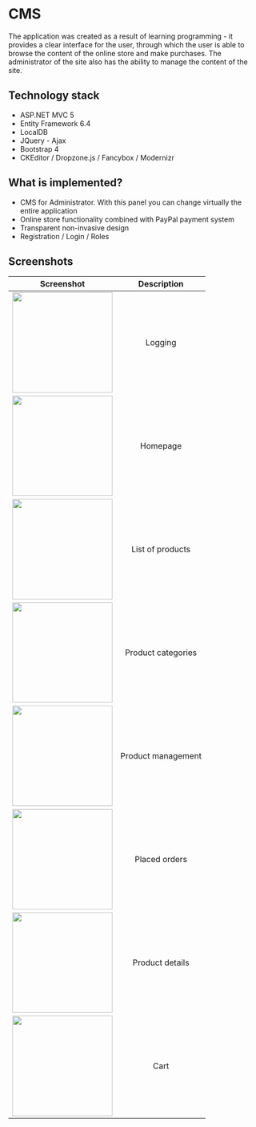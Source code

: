 # CMS

The application was created as a result of learning programming - it provides a clear interface for the user, through which the user is able to browse the content of the online store and make purchases. The administrator of the site also has the ability to manage the content of the site.

## Technology stack
- ASP.NET MVC 5
- Entity Framework 6.4
- LocalDB
- JQuery - Ajax
- Bootstrap 4
- CKEditor / Dropzone.js / Fancybox / Modernizr

## What is implemented?

- CMS for Administrator. With this panel you can change virtually the entire application
- Online store functionality combined with PayPal payment system
- Transparent non-invasive design
- Registration / Login / Roles

## Screenshots

| Screenshot | Description |
| :---:       | :---: |
| <img src="https://user-images.githubusercontent.com/88888347/219944084-17fc9347-4ca8-439b-ac81-e1be646ae6e3.png" width="200"> | Logging |
| <img src="https://user-images.githubusercontent.com/88888347/219944389-9554684a-c2b4-4796-b2dc-773c2bd9cc41.png" width="200"> | Homepage |
| <img src="https://user-images.githubusercontent.com/88888347/219944497-c2af3ea8-c961-468e-b9e6-2e7f159cbd99.png" width="200"> | List of products |
| <img src="https://user-images.githubusercontent.com/88888347/219944518-435bac32-c3da-414c-8f47-21bcf1f41217.png" width="200"> | Product categories |
| <img src="https://user-images.githubusercontent.com/88888347/219944583-1f66dc35-96d4-416c-96a9-ca1a82adf4d1.png" width="200"> | Product management |
| <img src="https://user-images.githubusercontent.com/88888347/219944599-870ce94e-af25-4ec7-af4a-655de3ae0d8b.png" width="200"> | Placed orders |
| <img src="https://user-images.githubusercontent.com/88888347/219944648-f57142a7-6336-4a94-94f7-e13d47a0d5ca.png" width="200"> | Product details |
| <img src="https://user-images.githubusercontent.com/88888347/219944677-657d3a78-1cde-4236-9186-d12382585ae0.png" width="200"> | Cart |
